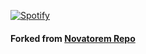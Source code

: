[![Spotify](https://adityakrcodes-spotify-status.vercel.app/api/spotify)](https://open.spotify.com/user/31ke65y4vvmlqqqsjybg3foclmw4)

#### Forked from [Novatorem Repo](https://github.com/novatorem/novatorem)
